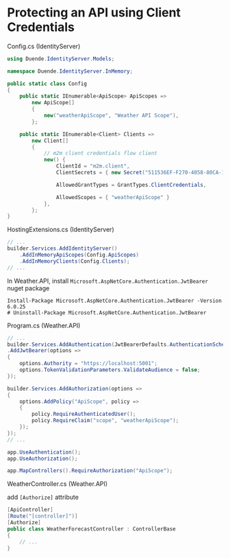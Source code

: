# Protecting an API using Client Credentials

Config.cs (IdentityServer)

```cs
using Duende.IdentityServer.Models;

namespace Duende.IdentityServer.InMemory;

public static class Config
{
    public static IEnumerable<ApiScope> ApiScopes =>
        new ApiScope[]
        {
            new("weatherApiScope", "Weather API Scope"),
        };

    public static IEnumerable<Client> Clients =>
        new Client[]
        {
            // m2m client credentials flow client
            new() {
                ClientId = "m2m.client",
                ClientSecrets = { new Secret("511536EF-F270-4058-80CA-1C89C192F69A".Sha256()) },

                AllowedGrantTypes = GrantTypes.ClientCredentials,

                AllowedScopes = { "weatherApiScope" }
            },
        };
}
```

HostingExtensions.cs (IdentityServer)

```cs
// ...
builder.Services.AddIdentityServer()
    .AddInMemoryApiScopes(Config.ApiScopes)
    .AddInMemoryClients(Config.Clients);
// ...
```

In Weather.API, install `Microsoft.AspNetCore.Authentication.JwtBearer` nuget package

```shell
Install-Package Microsoft.AspNetCore.Authentication.JwtBearer -Version 6.0.25
# Uninstall-Package Microsoft.AspNetCore.Authentication.JwtBearer
```

Program.cs (Weather.API)

```cs
// ...
builder.Services.AddAuthentication(JwtBearerDefaults.AuthenticationScheme)
.AddJwtBearer(options =>
{
    options.Authority = "https://localhost:5001";
    options.TokenValidationParameters.ValidateAudience = false;
});

builder.Services.AddAuthorization(options =>
{
    options.AddPolicy("ApiScope", policy =>
    {
        policy.RequireAuthenticatedUser();
        policy.RequireClaim("scope", "weatherApiScope");
    });
});
// ...

app.UseAuthentication();
app.UseAuthorization();

app.MapControllers().RequireAuthorization("ApiScope");
```

WeatherController.cs (Weather.API)

add `[Authorize]` attribute

```cs
[ApiController]
[Route("[controller]")]
[Authorize]
public class WeatherForecastController : ControllerBase
{
    // ...
}
```
